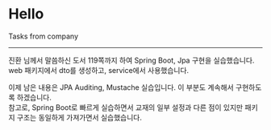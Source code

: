 # Hello
Tasks from company

---

진환 님께서 말씀하신 도서 119쪽까지 하여 Spring Boot, Jpa 구현을 실습했습니다.   
web 패키지에서 dto를 생성하고, service에서 사용했습니다.

이제 남은 내용은 JPA Auditing, Mustache 실습입니다. 이 부분도 계속해서 구현하도록 하겠습니다.   
참고로, Spring Boot로 빠르게 실습하면서 교재의 일부 설정과 다른 점이 있지만 패키지 구조는 동일하게 가져가면서 실습했습니다.

